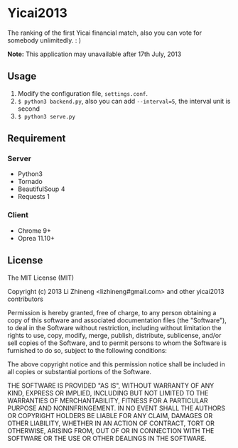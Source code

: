 # Yicai2013
The ranking of the first Yicai financial match, also you can vote for somebody unlimitedly. : )

**Note:** This application may unavailable after 17th July, 2013

## Usage
1. Modify the configuration file, `settings.conf`.
2. `$ python3 backend.py`, also you can add `--interval=5`, the interval unit is second
3. `$ python3 serve.py`

## Requirement
### Server
* Python3
* Tornado
* BeautifulSoup 4
* Requests 1

### Client
* Chrome 9+
* Oprea 11.10+

## License
The MIT License (MIT)

Copyright (c) 2013 Li Zhineng &lt;lizhineng#gmail.com&gt; and other yicai2013 contributors

Permission is hereby granted, free of charge, to any person obtaining a copy of this software and associated documentation files (the "Software"), to deal in the Software without restriction, including without limitation the rights to use, copy, modify, merge, publish, distribute, sublicense, and/or sell copies of the Software, and to permit persons to whom the Software is furnished to do so, subject to the following conditions:

The above copyright notice and this permission notice shall be included in all copies or substantial portions of the Software.

THE SOFTWARE IS PROVIDED "AS IS", WITHOUT WARRANTY OF ANY KIND, EXPRESS OR IMPLIED, INCLUDING BUT NOT LIMITED TO THE WARRANTIES OF MERCHANTABILITY, FITNESS FOR A PARTICULAR PURPOSE AND NONINFRINGEMENT. IN NO EVENT SHALL THE AUTHORS OR COPYRIGHT HOLDERS BE LIABLE FOR ANY CLAIM, DAMAGES OR OTHER LIABILITY, WHETHER IN AN ACTION OF CONTRACT, TORT OR OTHERWISE, ARISING FROM, OUT OF OR IN CONNECTION WITH THE SOFTWARE OR THE USE OR OTHER DEALINGS IN THE SOFTWARE.
